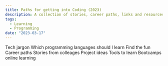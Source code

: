 ```yaml
---
title: Paths for getting into Coding (2023)
description: A collection of stories, career paths, links and resources that I have colated from colleages and my own experiences to help those who ask me how to get into programming.
tags:
  - Learning
  - Programming
date: "2023-03-17"
---
```


Tech jargon
Which programming languages should I learn
Find the fun
Career paths
Stories from colleages
Project ideas
Tools to learn
Bootcamps
online learning
